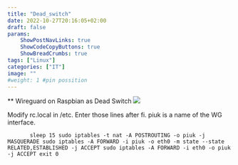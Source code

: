 ```yaml
---
title: "Dead_switch"
date: 2022-10-27T20:16:05+02:00
draft: false
params:
    ShowPostNavLinks: true
    ShowCodeCopyButtons: true
    ShowBreadCrumbs: true
tags: ["Linux"]
categories: ["IT"]
image: ""
#weight: 1 #pin possition
---
```


** Wireguard on Raspbian as Dead Switch
![](/img/zwasem.jpg)

Modify rc.local in /etc.
Enter those lines after fi.
piuk is a name of the WG interface.

`       
        sleep 15
        sudo iptables -t nat -A POSTROUTING -o piuk -j MASQUERADE
        sudo iptables -A FORWARD -i piuk -o eth0 -m state --state RELATED,ESTABLISHED -j ACCEPT
        sudo iptables -A FORWARD -i eth0 -o piuk -j ACCEPT
        exit 0
`